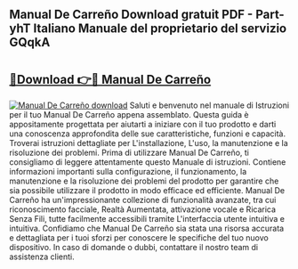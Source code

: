 ## Manual De Carreño Download gratuit PDF - Part-yhT Italiano Manuale del proprietario del servizio GQqkA

# <h2><a href="http://dfee1fm.blite.top/?on=Manual+De+Carre%c3%b1o">🔗Download 👉🔴 Manual De Carreño</a></h2>

[![Manual De Carreño download](https://i.imgur.com/lujVjoI.png)](http://dfee1fm.blite.top/?on=Manual+De+Carre%c3%b1o)
Saluti e benvenuto nel manuale di Istruzioni per il tuo Manual De Carreño appena assemblato. Questa guida è appositamente progettata per aiutarti a iniziare con il tuo prodotto e darti una conoscenza approfondita delle sue caratteristiche, funzioni e capacità. Troverai istruzioni dettagliate per L'installazione, L'uso, la manutenzione e la risoluzione dei problemi. Prima di utilizzare Manual De Carreño, ti consigliamo di leggere attentamente questo Manuale di istruzioni. Contiene informazioni importanti sulla configurazione, il funzionamento, la manutenzione e la risoluzione dei problemi del prodotto per garantire che sia possibile utilizzare il prodotto in modo efficace ed efficiente. Manual De Carreño ha un'impressionante collezione di funzionalità avanzate, tra cui riconoscimento facciale, Realtà Aumentata, attivazione vocale e Ricarica Senza Fili, tutte facilmente accessibili tramite L'interfaccia utente intuitiva e intuitiva. Confidiamo che Manual De Carreño sia stata una risorsa accurata e dettagliata per i tuoi sforzi per conoscere le specifiche del tuo nuovo dispositivo. In caso di domande o dubbi, contattare il nostro team di assistenza clienti.
